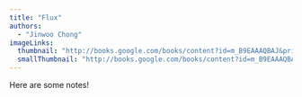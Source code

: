 ```yaml
---
title: "Flux"
authors:
  - "Jinwoo Chong"
imageLinks:
  thumbnail: "http://books.google.com/books/content?id=m_B9EAAAQBAJ&printsec=frontcover&img=1&zoom=1&edge=curl&source=gbs_api"
  smallThumbnail: "http://books.google.com/books/content?id=m_B9EAAAQBAJ&printsec=frontcover&img=1&zoom=5&edge=curl&source=gbs_api"
---
```


Here are some notes!
